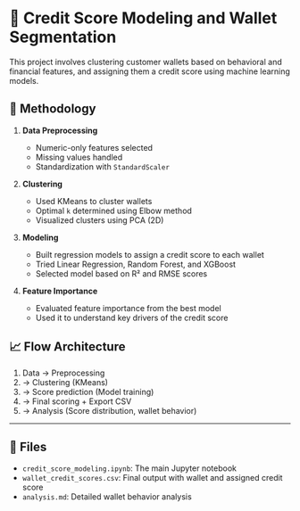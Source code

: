 # 🧠 Credit Score Modeling and Wallet Segmentation

This project involves clustering customer wallets based on behavioral and financial features, and assigning them a credit score using machine learning models.

## 🔧 Methodology

1. **Data Preprocessing**  
   - Numeric-only features selected  
   - Missing values handled  
   - Standardization with `StandardScaler`

2. **Clustering**  
   - Used KMeans to cluster wallets  
   - Optimal `k` determined using Elbow method  
   - Visualized clusters using PCA (2D)

3. **Modeling**  
   - Built regression models to assign a credit score to each wallet  
   - Tried Linear Regression, Random Forest, and XGBoost  
   - Selected model based on R² and RMSE scores

4. **Feature Importance**  
   - Evaluated feature importance from the best model  
   - Used it to understand key drivers of the credit score

## 📈 Flow Architecture

1. Data → Preprocessing  
2. → Clustering (KMeans)  
3. → Score prediction (Model training)  
4. → Final scoring + Export CSV  
5. → Analysis (Score distribution, wallet behavior)

---

## 📁 Files

- `credit_score_modeling.ipynb`: The main Jupyter notebook  
- `wallet_credit_scores.csv`: Final output with wallet and assigned credit score  
- `analysis.md`: Detailed wallet behavior analysis  
